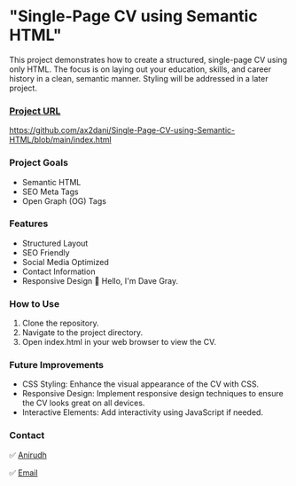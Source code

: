  # "Single-Page CV using Semantic HTML"
 This project demonstrates how to create a structured, single-page CV using only HTML. The focus is on laying out your education, skills, and career history in a 
 clean, semantic manner. Styling will be addressed in a later project.

### [Project URL](https://github.com/ax2dani/Single-Page-CV-using-Semantic-HTML)
https://github.com/ax2dani/Single-Page-CV-using-Semantic-HTML/blob/main/index.html

### Project Goals
- Semantic HTML
- SEO Meta Tags
- Open Graph (OG) Tags

### Features
- Structured Layout
- SEO Friendly
- Social Media Optimized
- Contact Information
- Responsive Design
👋 Hello, I'm Dave Gray.

### How to Use
1. Clone the repository.
2. Navigate to the project directory.
3. Open index.html in your web browser to view the CV.

### Future Improvements
- CSS Styling: Enhance the visual appearance of the CV with CSS.
- Responsive Design: Implement responsive design techniques to ensure the CV looks great on all devices.
- Interactive Elements: Add interactivity using JavaScript if needed.

### Contact
✅ [Anirudh](https://github.com/ax2dani)

✅ [Email](krishnaanis345@gmail.com)
